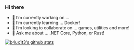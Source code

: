 ### Hi there 


- 🔭 I’m currently working on ... 
- 🌱 I’m currently learning ... Docker!
- 👯 I’m looking to collaborate on ... games, utilities and more!
- 💬 Ask me about ... .NET Core, Python, or Rust!


[![b4ux1t3's github stats](https://github-readme-stats.vercel.app/api?username=b4ux1t3)](https://github.com/anuraghazra/github-readme-stats)

